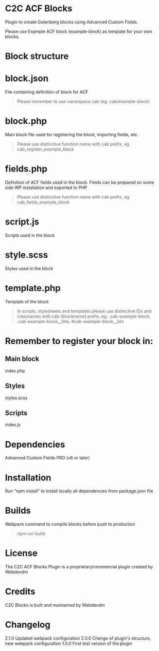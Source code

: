 # C2C ACF Blocks

Plugin to create Gutenberg blocks using Advanced Custom Fields.

Please use Example ACF block (example-block) as template for your own blocks. 

# Block structure
# block.json
File containing definition of block for ACF
> Please remember to use namespace cab (eg. cab/example-block)
# block.php
Main block file used for registering the block, importing fields, etc.
> Please use distinctive function name with cab prefix, eg. cab_register_example_block
# fields.php
Definition of ACF fields used in the block.
Fields can be prepared on some side WP installation and exported to PHP
> Please use distinctive function name with cab prefix, eg. cab_fields_example_block
# script.js
Scripts used in the block
# style.scss
Styles used in the block
# template.php
Template of the block 
> In scripts, stylesheets and templates please use distinctive IDs and classnames with cab-[blockname] prefix, eg. .cab-example-block, .cab-example-block__title, #cab-example-block__btn

# Remember to register your block in:
## Main block
index.php
## Styles
styles.scss
## Scripts
index.js

# Dependencies
Advanced Custom Fields PRO (v6 or later)

# Installation

Run "npm install" to install locally all dependencies from package.json file

# Builds

Webpack command to compile blocks before push to production
> npm run build

# License

The C2C ACF Blocks Plugin is a proprietary/commercial plugin created by Webdevdm

# Credits

C2C Blocks is built and maintained by Webdevdm

# Changelog
2.1.0 Updated webpack configuration
2.0.0 Change of plugin's structure, new webpack configuration
1.0.0 First test version of the plugin


